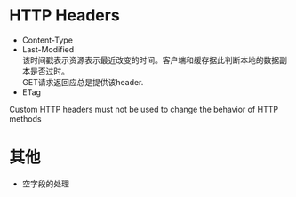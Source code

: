 # HTTP Headers
- Content-Type
- Last-Modified  
该时间戳表示资源表示最近改变的时间。客户端和缓存据此判断本地的数据副本是否过时。  
GET请求返回应总是提供该header.
- ETag


Custom HTTP headers must not be used to change the behavior of HTTP methods




# 其他
- 空字段的处理
